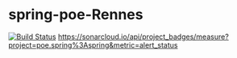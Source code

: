 # spring-poe-Rennes
[![Build Status](https://travis-ci.org/QLANOE/spring-poe-Rennes.svg?branch=master)](https://travis-ci.org/QLANOE/spring-poe-Rennes)
https://sonarcloud.io/api/project_badges/measure?project=poe.spring%3Aspring&metric=alert_status
